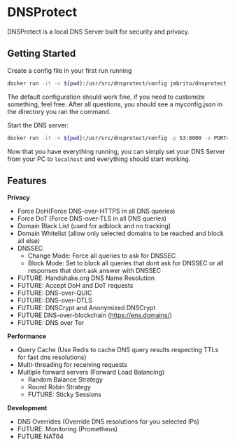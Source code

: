 # DNSProtect

DNSProtect is a local DNS Server built for security and privacy.

## Getting Started

Create a config file in your first run running
```bash
docker run -it -v ${pwd}:/usr/src/dnsprotect/config jmbrito/dnsprotect setup -o ./config/myconfig.json
```
The default configuration should work fine, if you need to customize something, feel free. After all questions, you should see a myconfig.json in the directory you ran the command.

Start the DNS server:
```bash
docker run -it -v ${pwd}:/usr/src/dnsprotect/config -p 53:8000 -e PORT=8000 jmbrito/dnsprotect start -c ./config/myconfig.json -w 1
```

Now that you have everything running, you can simply set your DNS Server from your PC to `localhost` and everything should start working.


## Features

**Privacy**
- Force DoH(Force DNS-over-HTTPS in all DNS queries)
- Force DoT (Force DNS-over-TLS in all DNS queries)
- Domain Black List (used for adblock and no tracking)
- Domain Whitelist (allow only selected domains to be reached and block all else)
- DNSSEC
  - Change Mode: Force all queries to ask for DNSSEC
  - Block Mode: Set to block all queries that dont ask for DNSSEC or all responses that dont ask answer with DNSSEC
- FUTURE: Handshake.org DNS Name Resolution
- FUTURE: Accept DoH and DoT requests
- FUTURE: DNS-over-QUIC 
- FUTURE: DNS-over-DTLS
- FUTURE: DNSCrypt and Anonymized DNSCrypt
- FUTURE DNS-over-blockchain (https://ens.domains/)
- FUTURE: DNS over Tor

**Performance**
- Query Cache (Use Redis to cache DNS query results respecting TTLs for fast dns resolutions)
- Multi-threading for receiving requests
- Multiple forward servers (Forward Load Balancing)
  - Random Balance Strategy
  - Round Robin Strategy
  - FUTURE: Sticky Sessions

**Development**
- DNS Overrides (Override DNS resolutions for you selected IPs)
- FUTURE: Monitoring (Prometheus)
- FUTURE NAT64
